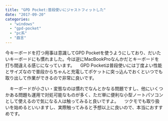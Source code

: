 ```yaml
---
title: "GPD Pocket:普段使いにジャストフィットした"
date: "2017-09-20"
categories: 
  - "windows"
  - "gpd-pocket"
  - "pc系"
  - "戯言"
---
```


今キーボードを打つ用事は意識してGPD Pocketを使うようにしており、だいたいキーボードにも慣れました。今は逆にMacBookProなんかだとキーボードを打ち間違える感じになっています。 　GPD Pocketは普段使いには丁度よい性能とサイズなので普段からちゃんと充電してポケットに突っ込んでおくといつでも取り出して作業ができるので非常に良いです。

　キーボードが小さい・変態なのは慣れでなんとかなる問題ですし、他にいくつかある問題も運用で対処可能なものが多く、ただ単に便利な小型ノートパソコンとして使えるので気になる人は触ってみると良いですよ。 　ツクモでも取り扱いを始めるといいますし、実際触ってみると予想以上に良いので、本当におすすめです。
